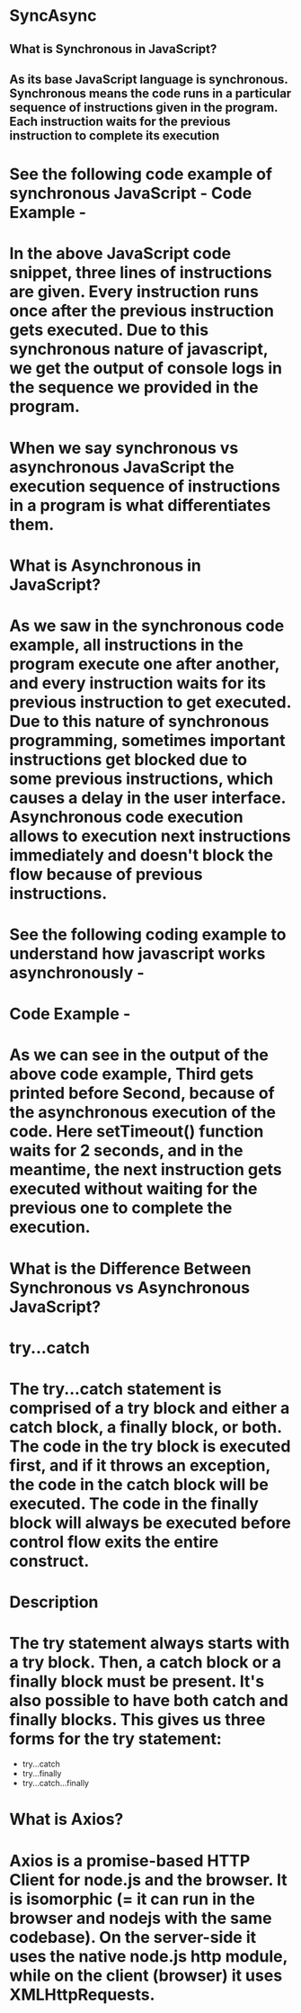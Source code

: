 # SyncAsync


## What is Synchronous in JavaScript?
## As its base JavaScript language is synchronous. Synchronous means the code runs in a particular sequence of instructions given in the program. Each instruction waits for the previous instruction to complete its execution

# See the following code example of synchronous JavaScript - Code Example -
[](/Imagess/1.PNG)


# In the above JavaScript code snippet, three lines of instructions are given. Every instruction runs once after the previous instruction gets executed. Due to this synchronous nature of javascript, we get the output of console logs in the sequence we provided in the program.

# When we say synchronous vs asynchronous JavaScript the execution sequence of instructions in a program is what differentiates them.



# What is Asynchronous in JavaScript?

# As we saw in the synchronous code example, all instructions in the program execute one after another, and every instruction waits for its previous instruction to get executed. Due to this nature of synchronous programming, sometimes important instructions get blocked due to some previous instructions, which causes a delay in the user interface. Asynchronous code execution allows to execution next instructions immediately and doesn't block the flow because of previous instructions.


# See the following coding example to understand how javascript works asynchronously -

# Code Example -
[](/Imagess/2.PNG)

# As we can see in the output of the above code example, Third gets printed before Second, because of the asynchronous execution of the code. Here setTimeout() function waits for 2 seconds, and in the meantime, the next instruction gets executed without waiting for the previous one to complete the execution.


# What is the Difference Between Synchronous vs Asynchronous JavaScript?

[](/Imagess/3.PNG)

[](/Imagess/4.PNG)





# try...catch
# The try...catch statement is comprised of a try block and either a catch block, a finally block, or both. The code in the try block is executed first, and if it throws an exception, the code in the catch block will be executed. The code in the finally block will always be executed before control flow exits the entire construct.



[](/Imagess/5.PNG)


[](/Imagess/6.PNG)


# Description

# The try statement always starts with a try block. Then, a catch block or a finally block must be present. It's also possible to have both catch and finally blocks. This gives us three forms for the try statement:

- try...catch
- try...finally
- try...catch...finally


# What is Axios?

# Axios is a promise-based HTTP Client for node.js and the browser. It is isomorphic (= it can run in the browser and nodejs with the same codebase). On the server-side it uses the native node.js http module, while on the client (browser) it uses XMLHttpRequests.